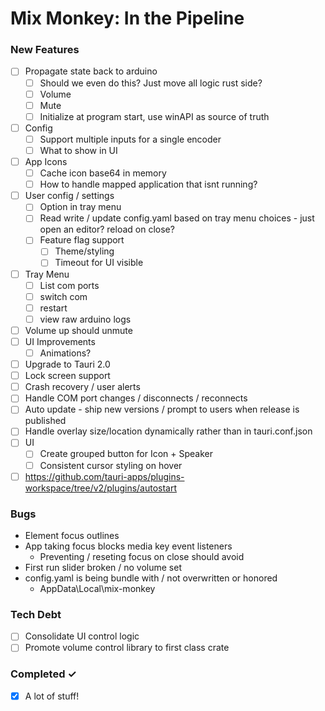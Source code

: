 # Mix Monkey: In the Pipeline

### New Features

- [ ] Propagate state back to arduino
  - [ ] Should we even do this? Just move all logic rust side?
  - [ ] Volume
  - [ ] Mute
  - [ ] Initialize at program start, use winAPI as source of truth
- [ ] Config
  - [ ] Support multiple inputs for a single encoder
  - [ ] What to show in UI
- [ ] App Icons
  - [ ] Cache icon base64 in memory
  - [ ] How to handle mapped application that isnt running?
- [ ] User config / settings
  - [ ] Option in tray menu
  - [ ] Read write / update config.yaml based on tray menu choices - just open an editor? reload on close?
  - [ ] Feature flag support
    - [ ] Theme/styling
    - [ ] Timeout for UI visible
- [ ] Tray Menu
  - [ ] List com ports
  - [ ] switch com
  - [ ] restart
  - [ ] view raw arduino logs
- [ ] Volume up should unmute
- [ ] UI Improvements
  - [ ] Animations?
- [ ] Upgrade to Tauri 2.0
- [ ] Lock screen support
- [ ] Crash recovery / user alerts
- [ ] Handle COM port changes / disconnects / reconnects
- [ ] Auto update - ship new versions / prompt to users when release is published
- [ ] Handle overlay size/location dynamically rather than in tauri.conf.json
- [ ] UI
  - [ ] Create grouped button for Icon + Speaker
  - [ ] Consistent cursor styling on hover
- [ ] https://github.com/tauri-apps/plugins-workspace/tree/v2/plugins/autostart

### Bugs

- Element focus outlines
- App taking focus blocks media key event listeners
  - Preventing / reseting focus on close should avoid
- First run slider broken / no volume set
- config.yaml is being bundle with / not overwritten or honored
  - AppData\Local\mix-monkey

### Tech Debt

- [ ] Consolidate UI control logic
- [ ] Promote volume control library to first class crate

### Completed ✓

- [x] A lot of stuff!
